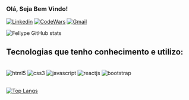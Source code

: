 ### Olá, Seja Bem Vindo!

[![Linkedin](https://img.shields.io/badge/LinkedIn-0077B5?style=for-the-badge&logo=linkedin&logoColor=white)](https://www.linkedin.com/in/fellype-souza-32a083261/)
[![CodeWars](https://img.shields.io/badge/Codewars-B1361E?style=for-the-badge&logo=Codewars&logoColor=white)](https://www.codewars.com/users/Fellype%20Souza)
[![Gmail](https://img.shields.io/badge/Gmail-D14836?style=for-the-badge&logo=gmail&logoColor=white)](mailto:fellypedev22@gmail.com)



![Fellype GitHub stats](https://github-readme-stats.vercel.app/api?username=FellypeSouza&show_icons=true&theme=dark)

## Tecnologias que tenho conhecimento e utilizo:

<div style="display: inline_block"><br/>
<img align="center" alt="html5" src="https://img.shields.io/badge/HTML5-E34F26?style=for-the-badge&logo=html5&logoColor=white" />
<img align="center" alt="css3" src="https://img.shields.io/badge/CSS-239120?&style=for-the-badge&logo=css3&logoColor=white" />
<img align="center" alt="javascript" src="https://img.shields.io/badge/JavaScript-F7DF1E?style=for-the-badge&logo=javascript&logoColor=black" />
<img align="center" alt="reactjs" src="https://shields.io/badge/react-black?logo=react&style=for-the-badge" />
<img align="center" alt="bootstrap" src="https://img.shields.io/badge/Bootstrap-563D7C?style=for-the-badge&logo=bootstrap&logoColor=white" />
</div><br>

[![Top Langs](https://github-readme-stats.vercel.app/api/top-langs/?username=FellypeSouza&layout=donut-vertical)](https://github.com/anuraghazra/github-readme-stats)

